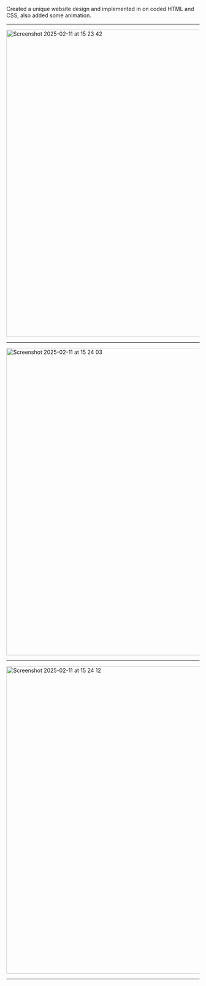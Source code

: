 Created a unique website design and implemented in on coded HTML and CSS, also added some animation. 

_ _ _

<img width="800" alt="Screenshot 2025-02-11 at 15 23 42" src="https://github.com/user-attachments/assets/2290ef47-1698-46cb-9280-9bbca788fd0a" />

_ _ _

<img width="800" alt="Screenshot 2025-02-11 at 15 24 03" src="https://github.com/user-attachments/assets/9314ca61-211f-459d-b1c7-6d96ca0cdcbf" />

_ _ _

<img width="800" alt="Screenshot 2025-02-11 at 15 24 12" src="https://github.com/user-attachments/assets/b5e00f65-285e-4a93-8bc0-1fd3dd1bba21" />

_ _ _

